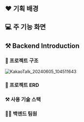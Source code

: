## ❤️ 기획 배경


## 💻 주 기능 화면


## ⚒️ Backend Introduction
### 📁 프로젝트 구조
![KakaoTalk_20240605_104511643](https://github.com/Gam-develop/gam-server/assets/77871898/57b3e927-d73a-41dd-8c72-970b012147c7)

### 📄 프로젝트 ERD

### ⚒️ 사용 기술 스택

### 👨‍👦 백엔드 팀원 
